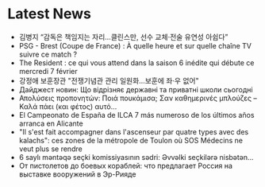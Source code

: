 # Latest News
-  김병지 “감독은 책임지는 자리…클린스만, 선수 교체·전술 유연성 아쉽다”
-  PSG - Brest (Coupe de France) : À quelle heure et sur quelle chaîne TV suivre ce match ?
-  The Resident : ce qui vous attend dans la saison 6 inédite qui débute ce mercredi 7 février
-  강정애 보훈장관 "전쟁기념관 관리 일원화…보훈에 좌·우 없어"
-  Дайджест новин: Що відрізняє державні та приватні школи сьогодні
-  Απολύσεις προπονητών: Ποιά πουκάμισα; Σαν καθημερινές μπλούζες – Καλά πάει (και φέτος) αυτό…
-  El Campeonato de España de ILCA 7 más numeroso de los últimos años arranca en Alicante
-  "Il s'est fait accompagner dans l'ascenseur par quatre types avec des kalachs": ces zones de la métropole de Toulon où SOS Médecins ne veut plus se rendre
-  6 saylı məntəqə seçki komissiyasının sədri: Əvvəlki seçkilərə nisbətən...
-  От пистолетов до боевых кораблей: что предлагает Россия на выставке вооружений в Эр-Рияде
